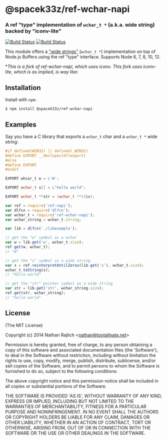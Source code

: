 @spacek33z/ref-wchar-napi
==========
### A ref "type" implementation of `wchar_t *` (a.k.a. wide string) backed by "iconv-lite"
[![Build Status](https://secure.travis-ci.org/SpaceK33z/ref-wchar-napi.svg)](https://travis-ci.org/SpaceK33z/ref-wchar-napi)
[![Build Status](https://ci.appveyor.com/api/projects/status/v5ej12uqw1u0379j?svg=true)](https://ci.appveyor.com/project/SpaceK33z/ref-wchar-napi)

This module offers a ["wide
strings"](http://en.wikipedia.org/wiki/Wide_character#C.2FC.2B.2B) (`wchar_t *`)
implementation on top of Node.js Buffers using the ref "type" interface. Supports Node 6, 7, 8, 10, 12.

**This is a fork of ref-wchar-napi, which uses iconv. This fork uses iconv-lite, which is as implied, is way liter.*


Installation
------------

Install with `npm`:

``` bash
$ npm install @spacek33z/ref-wchar-napi
```


Examples
--------

Say you have a C library that exports a `wchar_t` char and a `wchar_t *` wide
string:

``` c
#if defined(WIN32) || defined(_WIN32)
#define EXPORT __declspec(dllexport)
#else
#define EXPORT
#endif

EXPORT whcar_t w = L'W';

EXPORT wchar_t s[] = L"hello world";

EXPORT wchar_t **str = (wchar_t **)(&s);
```

``` js
var ref = require('ref-napi');
var dlfcn = require('dlfcn');
var wchar_t = require('ref-wchar-napi');
var wchar_string = wchar_t.string;

var lib = dlfcn('./libexample');

// get the "w" symbol as a wchar
var w = lib.get('w', wchar_t.size);
ref.get(w, wchar_t);
// "W"

// get the "s" symbol as a wide string
var s = ref.reinterpretUntilZeros(lib.get('s'), wchar_t.size);
wchar_t.toString(s);
// "hello world"

// get the "str" pointer symbol as a wide string
var str = lib.get('str', wchar_string.size);
ref.get(str, wchar_string);
// "hello world"
```


License
-------

(The MIT License)

Copyright (c) 2014 Nathan Rajlich &lt;nathan@tootallnate.net&gt;

Permission is hereby granted, free of charge, to any person obtaining
a copy of this software and associated documentation files (the
'Software'), to deal in the Software without restriction, including
without limitation the rights to use, copy, modify, merge, publish,
distribute, sublicense, and/or sell copies of the Software, and to
permit persons to whom the Software is furnished to do so, subject to
the following conditions:

The above copyright notice and this permission notice shall be
included in all copies or substantial portions of the Software.

THE SOFTWARE IS PROVIDED 'AS IS', WITHOUT WARRANTY OF ANY KIND,
EXPRESS OR IMPLIED, INCLUDING BUT NOT LIMITED TO THE WARRANTIES OF
MERCHANTABILITY, FITNESS FOR A PARTICULAR PURPOSE AND NONINFRINGEMENT.
IN NO EVENT SHALL THE AUTHORS OR COPYRIGHT HOLDERS BE LIABLE FOR ANY
CLAIM, DAMAGES OR OTHER LIABILITY, WHETHER IN AN ACTION OF CONTRACT,
TORT OR OTHERWISE, ARISING FROM, OUT OF OR IN CONNECTION WITH THE
SOFTWARE OR THE USE OR OTHER DEALINGS IN THE SOFTWARE.
